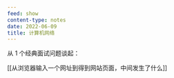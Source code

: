 ```yaml
---
feed: show
content-type: notes
date: 2022-06-09
title: 计算机网络
---
```

从 1 个经典面试问题谈起：

[[从浏览器输入一个网址到得到网站页面，中间发生了什么]]
